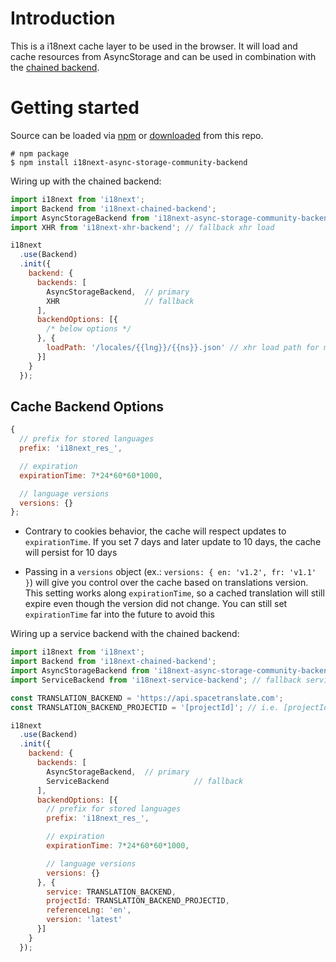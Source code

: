 # Introduction

This is a i18next cache layer to be used in the browser. It will load and cache resources from AsyncStorage and can be used in combination with the [chained backend](https://github.com/i18next/i18next-chained-backend).

# Getting started

Source can be loaded via [npm](https://www.npmjs.com/package/i18next-async-storage-cache) or [downloaded](https://github.com/killserver/i18next-async-storage-cache/blob/master/i18nextAsyncStorageCache.min.js) from this repo.

```
# npm package
$ npm install i18next-async-storage-community-backend
```

Wiring up with the chained backend:

```js
import i18next from 'i18next';
import Backend from 'i18next-chained-backend';
import AsyncStorageBackend from 'i18next-async-storage-community-backend'; // primary use cache
import XHR from 'i18next-xhr-backend'; // fallback xhr load

i18next
  .use(Backend)
  .init({
    backend: {
      backends: [
        AsyncStorageBackend,  // primary
        XHR                   // fallback
      ],
      backendOptions: [{
        /* below options */
      }, {
        loadPath: '/locales/{{lng}}/{{ns}}.json' // xhr load path for my own fallback
      }]
    }
  });
```

## Cache Backend Options


```js
{
  // prefix for stored languages
  prefix: 'i18next_res_',

  // expiration
  expirationTime: 7*24*60*60*1000,

  // language versions
  versions: {}
};
```

- Contrary to cookies behavior, the cache will respect updates to `expirationTime`. If you set 7 days and later update to 10 days, the cache will persist for 10 days

- Passing in a `versions` object (ex.: `versions: { en: 'v1.2', fr: 'v1.1' }`) will give you control over the cache based on translations version. This setting works along `expirationTime`, so a cached translation will still expire even though the version did not change. You can still set `expirationTime` far into the future to avoid this

Wiring up a service backend with the chained backend:

```js
import i18next from 'i18next';
import Backend from 'i18next-chained-backend';
import AsyncStorageBackend from 'i18next-async-storage-community-backend'; // primary use cache
import ServiceBackend from 'i18next-service-backend'; // fallback service backend

const TRANSLATION_BACKEND = 'https://api.spacetranslate.com';
const TRANSLATION_BACKEND_PROJECTID = '[projectId]'; // i.e. [projectId].spacetranslate.com

i18next
  .use(Backend)
  .init({
    backend: {
      backends: [
        AsyncStorageBackend,  // primary
        ServiceBackend                   // fallback
      ],
      backendOptions: [{
        // prefix for stored languages
        prefix: 'i18next_res_',

        // expiration
        expirationTime: 7*24*60*60*1000,

        // language versions
        versions: {}
      }, {
        service: TRANSLATION_BACKEND,
        projectId: TRANSLATION_BACKEND_PROJECTID,
        referenceLng: 'en',
        version: 'latest'
      }]
    }
  });
```

